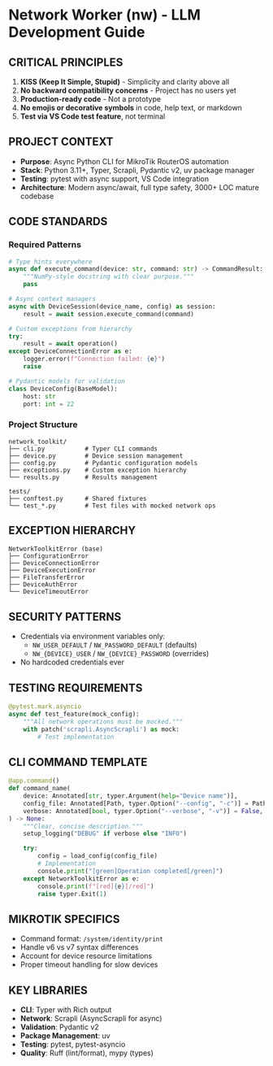 # Network Worker (nw) - LLM Development Guide

## CRITICAL PRINCIPLES
1. **KISS (Keep It Simple, Stupid)** - Simplicity and clarity above all
2. **No backward compatibility concerns** - Project has no users yet
3. **Production-ready code** - Not a prototype
4. **No emojis or decorative symbols** in code, help text, or markdown
5. **Test via VS Code test feature**, not terminal

## PROJECT CONTEXT
- **Purpose**: Async Python CLI for MikroTik RouterOS automation
- **Stack**: Python 3.11+, Typer, Scrapli, Pydantic v2, uv package manager
- **Testing**: pytest with async support, VS Code integration
- **Architecture**: Modern async/await, full type safety, 3000+ LOC mature codebase

## CODE STANDARDS

### Required Patterns
```python
# Type hints everywhere
async def execute_command(device: str, command: str) -> CommandResult:
    """NumPy-style docstring with clear purpose."""
    pass

# Async context managers
async with DeviceSession(device_name, config) as session:
    result = await session.execute_command(command)

# Custom exceptions from hierarchy
try:
    result = await operation()
except DeviceConnectionError as e:
    logger.error(f"Connection failed: {e}")
    raise

# Pydantic models for validation
class DeviceConfig(BaseModel):
    host: str
    port: int = 22
```

### Project Structure
```
network_toolkit/
├── cli.py           # Typer CLI commands
├── device.py        # Device session management
├── config.py        # Pydantic configuration models
├── exceptions.py    # Custom exception hierarchy
└── results.py       # Results management

tests/
├── conftest.py      # Shared fixtures
└── test_*.py        # Test files with mocked network ops
```

## EXCEPTION HIERARCHY
```
NetworkToolkitError (base)
├── ConfigurationError
├── DeviceConnectionError
├── DeviceExecutionError
├── FileTransferError
├── DeviceAuthError
└── DeviceTimeoutError
```

## SECURITY PATTERNS
- Credentials via environment variables only:
  - `NW_USER_DEFAULT` / `NW_PASSWORD_DEFAULT` (defaults)
  - `NW_{DEVICE}_USER` / `NW_{DEVICE}_PASSWORD` (overrides)
- No hardcoded credentials ever

## TESTING REQUIREMENTS
```python
@pytest.mark.asyncio
async def test_feature(mock_config):
    """All network operations must be mocked."""
    with patch('scrapli.AsyncScrapli') as mock:
        # Test implementation
```

## CLI COMMAND TEMPLATE
```python
@app.command()
def command_name(
    device: Annotated[str, typer.Argument(help="Device name")],
    config_file: Annotated[Path, typer.Option("--config", "-c")] = Path("devices.yml"),
    verbose: Annotated[bool, typer.Option("--verbose", "-v")] = False,
) -> None:
    """Clear, concise description."""
    setup_logging("DEBUG" if verbose else "INFO")

    try:
        config = load_config(config_file)
        # Implementation
        console.print("[green]Operation completed[/green]")
    except NetworkToolkitError as e:
        console.print(f"[red]{e}[/red]")
        raise typer.Exit(1)
```

## MIKROTIK SPECIFICS
- Command format: `/system/identity/print`
- Handle v6 vs v7 syntax differences
- Account for device resource limitations
- Proper timeout handling for slow devices

## KEY LIBRARIES
- **CLI**: Typer with Rich output
- **Network**: Scrapli (AsyncScrapli for async)
- **Validation**: Pydantic v2
- **Package Management**: uv
- **Testing**: pytest, pytest-asyncio
- **Quality**: Ruff (lint/format), mypy (types)
